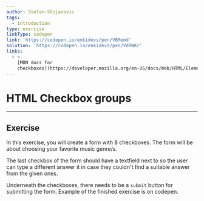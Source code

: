 ```yaml
---
author: Stefan-Stojanovic
tags:
  - introduction
type: exercise
linkType: codepen
link: 'https://codepen.io/enkidevs/pen/VBMemd'
solution: 'https://codepen.io/enkidevs/pen/VdRWKr'
links:
  - >-
    [MDN docs for
    checkboxes](https://developer.mozilla.org/en-US/docs/Web/HTML/Element/input/checkbox){website}
---
```


# HTML Checkbox groups


---

## Exercise

In this exercise, you will create a form with 8 checkboxes. The form will be about choosing your favorite music genre/s.

The last checkbox of the form should have a textfield next to so the user can type a different answer it in case they couldn't find a suitable answer from the given ones.

Underneath the checkboxes, there needs to be a `submit` button for submitting the form. Example of the finished exercise is on codepen.
 
